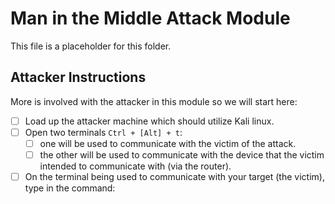 # Man in the Middle Attack Module

This file is a placeholder for this folder.

## Attacker Instructions

More is involved with the attacker in this module so we will start here:

- [ ] Load up the attacker machine which should utilize Kali linux.
- [ ] Open two terminals `Ctrl + [Alt] + t`:
  - [ ] one will be used to communicate with the victim of the attack.
  - [ ] the other will be used to communicate with the device that the victim intended to communicate with (via the router).
- [ ] On the terminal being used to communicate with your target (the victim), type in the command:
